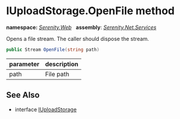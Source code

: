 # IUploadStorage.OpenFile method
**namespace:** *[Serenity.Web](../../README.md#serenity.web-namespace)*   **assembly**: *[Serenity.Net.Services](../../README.md)*

Opens a file stream. The caller should dispose the stream.

```csharp
public Stream OpenFile(string path)
```

| parameter | description |
| --- | --- |
| path | File path |

## See Also

* interface [IUploadStorage](../IUploadStorage.md)